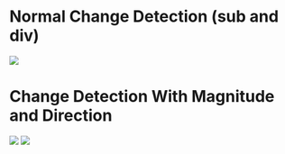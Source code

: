 # Normal Change Detection (sub and div)
![](https://github.com/MohammadMahdiOmid/Virtual-Irrigation/blob/master/Image_processing/change_detection/images/pic1.png)

# Change Detection With Magnitude and Direction
![](https://github.com/MohammadMahdiOmid/Virtual-Irrigation/blob/master/Image_processing/change_detection/images/pic2.png)
![](https://github.com/MohammadMahdiOmid/Virtual-Irrigation/blob/master/Image_processing/change_detection/images/pic3.png)
